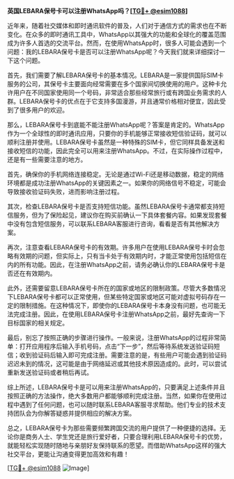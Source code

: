 **英国LEBARA保号卡可以注册WhatsApp吗？[[TG💪+ @esim1088](https://t.me/s/esim1088)]**

近年来，随着社交媒体和即时通讯软件的普及，人们对于通信方式的需求也在不断变化。在众多的即时通讯工具中，WhatsApp以其强大的功能和全球化的覆盖范围成为许多人首选的交流平台。然而，在使用WhatsApp时，很多人可能会遇到一个问题：我的LEBARA保号卡是否可以注册WhatsApp呢？今天我们就来详细探讨一下这个问题。

首先，我们需要了解LEBARA保号卡的基本情况。LEBARA是一家提供国际SIM卡服务的公司，其保号卡主要面向经常需要在多个国家间切换使用的用户。这种卡允许用户在不同国家使用同一个号码，非常适合那些经常旅行或有跨国业务需求的人群。LEBARA保号卡的优点在于它支持多国漫游，并且通常价格相对便宜，因此受到了很多用户的欢迎。

那么，LEBARA保号卡到底能不能注册WhatsApp呢？答案是肯定的。WhatsApp作为一个全球性的即时通讯应用，只要你的手机能够正常接收短信验证码，就可以顺利注册并使用。LEBARA保号卡虽然是一种特殊的SIM卡，但它同样具备发送和接收短信的功能，因此完全可以用来注册WhatsApp。不过，在实际操作过程中，还是有一些需要注意的地方。

首先，确保你的手机网络连接稳定。无论是通过Wi-Fi还是移动数据，稳定的网络环境都是成功注册WhatsApp的关键因素之一。如果你的网络信号不稳定，可能会导致接收验证码失败，进而影响注册过程。

其次，检查LEBARA保号卡是否支持短信功能。虽然LEBARA保号卡通常都支持短信服务，但为了保险起见，建议你在购买前确认一下具体套餐内容。如果发现套餐中没有包含短信服务，可以联系LEBARA客服进行咨询，看看是否有其他解决方案。

再次，注意查看LEBARA保号卡的有效期。许多用户在使用LEBARA保号卡时会忽略有效期的问题，但实际上，只有当卡处于有效期内时，才能正常使用包括短信在内的所有功能。因此，在注册WhatsApp之前，请务必确认你的LEBARA保号卡是否还在有效期内。

此外，还需要留意LEBARA保号卡所在的国家或地区的限制政策。尽管大多数情况下LEBARA保号卡都可以正常使用，但某些特定国家或地区可能对虚拟号码存在一定的限制措施。在这种情况下，即使你的LEBARA保号卡本身没有问题，也可能无法完成注册。因此，在使用LEBARA保号卡注册WhatsApp之前，最好先查询一下目标国家的相关规定。

最后，别忘了按照正确的步骤进行操作。一般来说，注册WhatsApp的过程非常简单：打开应用程序后输入手机号码，点击“下一步”，然后等待系统发送验证码短信；收到验证码后输入即可完成注册。需要注意的是，有些用户可能会遇到验证码迟迟未到的情况，这可能是由于网络延迟或其他技术原因造成的。此时，可以尝试重新发送验证码或者稍后再试。

综上所述，LEBARA保号卡是可以用来注册WhatsApp的，只要满足上述条件并且按照正确的方法操作，绝大多数用户都能够顺利完成注册。当然，如果你在使用过程中遇到了任何问题，也可以随时联系LEBARA客服寻求帮助。他们专业的技术支持团队会为你解答疑惑并提供相应的解决方案。

总之，LEBARA保号卡为那些需要频繁跨国交流的用户提供了一种便捷的选择。无论你是商务人士、学生党还是旅行爱好者，只要合理利用LEBARA保号卡的优势，就能轻松实现随时随地与亲朋好友保持联系的愿望。而借助WhatsApp这样的强大社交平台，更能让沟通变得更加高效和有趣！

[[TG💪+ @esim1088](https://t.me/s/esim1088) ![Image](https://i.postimg.cc/4NQfJmqS/Snipaste-2025-05-13-00-14-12.png)]